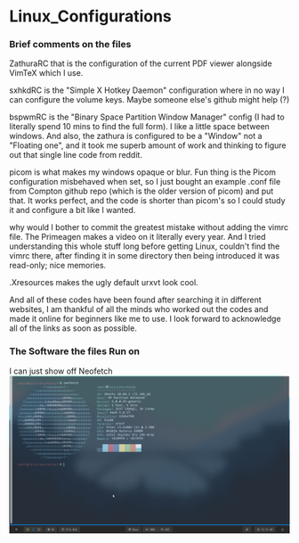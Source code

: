# Linux_Configurations
### Brief comments on the files
ZathuraRC that is the configuration of the current PDF viewer alongside VimTeX which I use.

sxhkdRC is the "Simple X Hotkey Daemon" configuration where in no way I can configure the volume keys. Maybe someone else's github might help (\?)

bspwmRC is the "Binary Space Partition Window Manager" config (I had to literally spend 10 mins to find the full form). I like a little space between windows. And also, the zathura is configured to be a "Window" not a "Floating one", and it took me superb amount of work and thinking to figure out that single line code from reddit.

picom is what makes my windows opaque or blur. Fun thing is the Picom configuration misbehaved when set, so I just bought an example .conf file from Compton github repo (which is the older version of picom) and put that. It works perfect, and the code is shorter than picom's so I could study it and configure a bit like I wanted.

why would I bother to commit the greatest mistake without adding the vimrc file. The Primeagen makes a video on it literally every year. And I tried understanding this whole stuff long before getting Linux, couldn't find the vimrc there, after finding it in some directory then being introduced it was read-only; nice memories.

.Xresources makes the ugly default urxvt look cool. 

And all of these codes have been found after searching it in different websites, I am thankful of all the minds who worked out the codes and made it online for beginners like me to use. I look forward to acknowledge all of the links as soon as possible.

### The Software the files Run on
I can just show off Neofetch
![alt text](https://github.com/kneardhead/Linux_Configurations/blob/main/Kazam_screenshot_00007.png)
